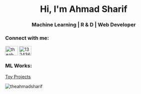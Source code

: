<h1 align="center">Hi, I'm Ahmad Sharif</h1>
<h3 align="center">Machine Learning | R & D | Web Developer </h3>

<h3 align="left">Connect with me:</h3>
<p align="left">
<a href="https://linkedin.com/in/theahmadsharif" target="blank"><img align="center" src="https://raw.githubusercontent.com/rahuldkjain/github-profile-readme-generator/master/src/images/icons/Social/linked-in-alt.svg" alt="theahmadsharif" height="30" width="40" /></a>
<a href="https://stackoverflow.com/users/1324366" target="blank"><img align="center" src="https://raw.githubusercontent.com/rahuldkjain/github-profile-readme-generator/master/src/images/icons/Social/stack-overflow.svg" alt="1324366" height="30" width="40" /></a>
</p>

<h3 align="left">ML Works:</h3>

<p> <a href="https://theahmadsharif.github.io/work_link/" target="_blank" rel="noreferrer"> Toy Projects  </a> </p>



<p><img align="center" src="https://github-readme-stats.vercel.app/api/top-langs?username=theahmadsharif&show_icons=true&locale=en&layout=compact" alt="theahmadsharif" /></p>
